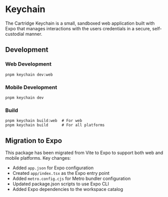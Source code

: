 # Keychain

The Cartridge Keychain is a small, sandboxed web application built with Expo
that manages interactions with the users credentials in a secure, self-custodial
manner.

## Development

### Web Development

```
pnpm keychain dev:web
```

### Mobile Development

```
pnpm keychain dev
```

### Build

```
pnpm keychain build:web  # For web
pnpm keychain build      # For all platforms
```

## Migration to Expo

This package has been migrated from Vite to Expo to support both web and mobile
platforms. Key changes:

- Added `app.json` for Expo configuration
- Created `app/index.tsx` as the Expo entry point
- Added `metro.config.cjs` for Metro bundler configuration
- Updated package.json scripts to use Expo CLI
- Added Expo dependencies to the workspace catalog
